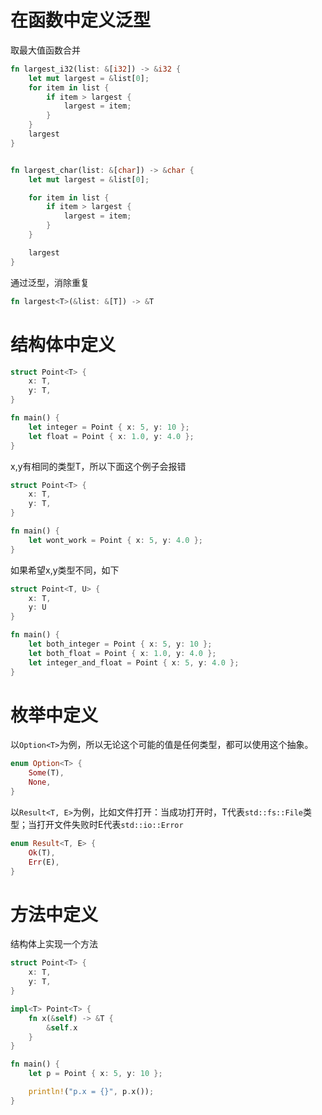 # 在函数中定义泛型

取最大值函数合并

```rs
fn largest_i32(list: &[i32]) -> &i32 {
    let mut largest = &list[0];
    for item in list {
        if item > largest {
            largest = item;
        }
    }
    largest
}


fn largest_char(list: &[char]) -> &char {
    let mut largest = &list[0];

    for item in list {
        if item > largest {
            largest = item;
        }
    }

    largest
}
```

通过泛型，消除重复

```rs
fn largest<T>(&list: &[T]) -> &T
```

# 结构体中定义

```rs
struct Point<T> {
    x: T,
    y: T,
}

fn main() {
    let integer = Point { x: 5, y: 10 };
    let float = Point { x: 1.0, y: 4.0 };
}
```

x,y有相同的类型T，所以下面这个例子会报错

```rs
struct Point<T> {
    x: T,
    y: T,
}

fn main() {
    let wont_work = Point { x: 5, y: 4.0 };
}
```

如果希望x,y类型不同，如下

```rs
struct Point<T, U> {
    x: T,
    y: U
}

fn main() {
    let both_integer = Point { x: 5, y: 10 };
    let both_float = Point { x: 1.0, y: 4.0 };
    let integer_and_float = Point { x: 5, y: 4.0 };
}
```

# 枚举中定义

以`Option<T>`为例，所以无论这个可能的值是任何类型，都可以使用这个抽象。

```rs
enum Option<T> {
    Some(T),
    None,
}
```

以`Result<T, E>`为例，比如文件打开：当成功打开时，T代表`std::fs::File`类型；当打开文件失败时E代表`std::io::Error`

```rs
enum Result<T, E> {
    Ok(T),
    Err(E),
}
```

# 方法中定义

结构体上实现一个方法

```rs
struct Point<T> {
    x: T,
    y: T,
}

impl<T> Point<T> {
    fn x(&self) -> &T {
        &self.x
    }
}

fn main() {
    let p = Point { x: 5, y: 10 };

    println!("p.x = {}", p.x());
}
```